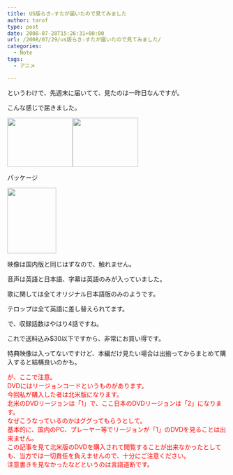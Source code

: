 ```yaml
---
title: US版らき☆すたが届いたので見てみました
author: tarof
type: post
date: 2008-07-28T15:26:31+00:00
url: /2008/07/29/us版らき☆すたが届いたので見てみました/
categories:
  - Note
tags:
  - アニメ

---
```

というわけで、先週末に届いてて、見たのは一昨日なんですが。
  
こんな感じで届きました。
  
[<img src="https://i1.wp.com/maple-factory.net/wp-content/uploads/2008/07/amazon-com-mail.jpg?resize=150%2C112" alt="" title="amazon-com-mail" width="150" height="112" class="alignnone size-thumbnail wp-image-629" data-recalc-dims="1" />][1][<img src="https://i1.wp.com/maple-factory.net/wp-content/uploads/2008/07/amazon-com-mail-back.jpg?resize=150%2C112" alt="" title="amazon-com-mail-back" width="150" height="112" class="alignnone size-thumbnail wp-image-630" data-recalc-dims="1" />][2]

パッケージ
  
[<img src="https://i2.wp.com/maple-factory.net/wp-content/uploads/2008/07/us-lucky-star-package.jpg?resize=112%2C150" alt="" title="us-lucky-star-package" width="112" height="150" class="alignnone size-thumbnail wp-image-628" data-recalc-dims="1" />][3]

映像は国内版と同じはずなので、触れません。
  
音声は英語と日本語、字幕は英語のみが入っていました。
  
歌に関しては全てオリジナル日本語版のみのようです。
  
テロップは全て英語に差し替えられてます。
  
で、収録話数はやはり4話ですね。
  
これで送料込み$30以下ですから、非常にお買い得です。
  
特典映像は入ってないですけど、本編だけ見たい場合は出揃ってからまとめて購入すると結構良いのかも。

<span style="color:red;">が、ここで注意。<br /> DVDにはリージョンコードというものがあります。<br /> 今回私が購入した者は北米版になります。<br /> 北米のDVDリージョンは「1」で、ここ日本のDVDリージョンは「2」になります。<br /> なぜこうなっているのかはググってもらうとして。<br /> 基本的に、国内のPC、プレーヤー等でリージョンが「1」のDVDを見ることは出来ません。<br /> この記事を見て北米版のDVDを購入されて閲覧することが出来なかったとしても、当方では一切責任を負えませんので、十分にご注意ください。<br /> 注意書きを見なかったなどというのは言語道断です。</span>

 [1]: https://i1.wp.com/maple-factory.net/wp-content/uploads/2008/07/amazon-com-mail.jpg
 [2]: https://i1.wp.com/maple-factory.net/wp-content/uploads/2008/07/amazon-com-mail-back.jpg
 [3]: https://i2.wp.com/maple-factory.net/wp-content/uploads/2008/07/us-lucky-star-package.jpg